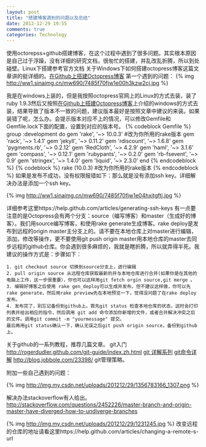 ```yaml
---
layout: post
title: "搭建博客遇到的问题以及总结"
date: 2012-12-29 19:55
comments: true
categories: Technology
---
```

 使用octorepss+github搭建博客，在这个过程中遇到了很多问题。其实根本原因是自己过于浮躁，没有详细的研究文档，很匆忙的搭建，并乱改乱折腾，所以到处碰壁。Linux下搭建参考官方文档
 关于Windows下如何搭建octopress博客这篇文章讲的挺详细的。<a href="http://xuhehuan.com/783.html" title="在Github上搭建Octopress博客">在Github上搭建Octopress博客</a>
第一个遇到的问题：
{% img http://ww1.sinaimg.cn/mw690/7485f70fjw1e00h3kzw2cj.jpg %}

我是在windows上装的，但是我按照octopress官网上的Linux的方式去装，装了ruby 1.9.3然后又按照<a href="http://xuhehuan.com/783.html" title="在Github上搭建Octopress博客">在Github上搭建Octopress博客</a>上介绍的windows的方式去装，结果导致了版本不一致的问题，建议版本最好是按照文章中建议的来装。如果装错了呢，怎么办。会提示版本对应不上的情况，可以修改Gemfile和Gemfile.lock下面的配置，设置到对应的版本号。
{% codeblock Gemfile %}
group :development do
  gem 'rake', '~> 10.0.3' #改为你所用的rake版本
  gem 'rack', '~> 1.4.1'
  gem 'jekyll', '~> 0.11.2'
  gem 'rdiscount', '~> 1.6.8'
  gem 'pygments.rb', '~> 0.2.12'
  gem 'RedCloth', '~> 4.2.9'
  gem 'haml', '~> 3.1.6'
  gem 'compass', '~> 0.12.1'
  gem 'rubypants', '~> 0.2.0'
  gem 'rb-fsevent', '~> 0.9'
  gem 'stringex', '~> 1.4.0'
  gem 'liquid', '~> 2.3.0'
end
{% endcodeblock %}
{% codeblock %}
    rake (10.0.3)  #改为你所用的rake版本
{% endcodeblock %}
如果是发布不成功，没有权限报错如下：那么就是没有添加ssh key。详细解决办法是添加一个ssh key。

{% img http://ww1.sinaimg.cn/mw690/7485f70fjw1e04hxitgftj.jpg %}


详细参考这里https://help.github.com/articles/generating-ssh-keys
有一点要注意的是Octopress会有两个分支：source（编写博客）和master（生成好的博客）。我们用source编写博客，和使用rake generate生成博客。rake deploy是发布到远程的origin master主分支上的。请不要在本地仓库上对master进行编辑，添加，修改等操作，更不要使用git push origin master用本地仓库的master去同步远程的github仓库。你会遇到很多麻烦的，我就是瞎折腾，所以就弄得半死。我建议的操作方式是：步骤如下：

	1. git checkout source 切换到source分支上，进行编辑
	2. pull origin source 从远程仓库获取最新的并与本地仓库进行合并(如果你是在其他的电脑上工作，这一步很重要），你也可以这样用git fetch orgin source,git merge 。
	3. 编辑好博客之后使用 rake gen_deploy可以生成并发布，但不建议这样做，你可以先rake generate，然后用rake preview先在本地预览一下，觉得没问题了在rake deploy发布。
	4. 发布完了，别忘记备份到github上。首先git status 检查本地仓库的状态，这时会打印列表并给出相应的指令，然后调用 git add 命令添加你新增的文件，或者合并解决冲突之后的文件。调用git commit -m "yourmessage" 提交。
	最后再用git status确认一下，确认无误之后git push origin source，备份到github上。

<!-- more -->
关于github的一系列教程，推荐几篇文章。
git入门 http://rogerdudler.github.com/git-guide/index.zh.html
<a href= "http://blog.jobbole.com/25775/">git 详解系列</a>
<a href="http://blog.longwin.com.tw/2009/05/git-learn-initial-command-2009/">git命令详解</a>
http://blog.jobbole.com/23398/ git管理策略。

附加一些自己遇到的问题：

{% img http://img.my.csdn.net/uploads/201212/29/1356783166_1307.png %}

解决办法stackoverflow有人给出。http://stackoverflow.com/questions/2452226/master-branch-and-origin-master-have-diverged-how-to-undiverge-branches

{% img http://img.my.csdn.net/uploads/201212/29/1231245.jpg %}
改变远程的仓库的地址请看这里https://help.github.com/articles/changing-a-remote-s-url
